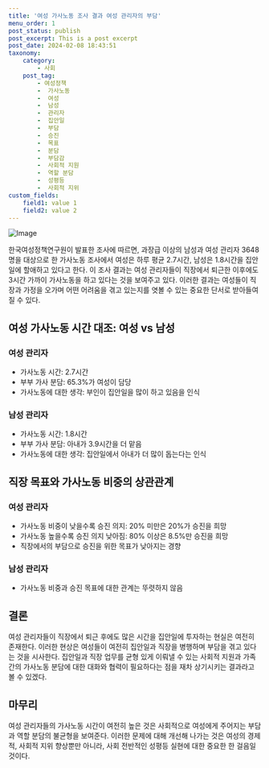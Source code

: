 ```yaml
---
title: '여성 가사노동 조사 결과 여성 관리자의 부담'
menu_order: 1
post_status: publish
post_excerpt: This is a post excerpt
post_date: 2024-02-08 18:43:51
taxonomy:
    category:
        - 사회
    post_tag:
        - 여성정책
        -  가사노동
        -  여성
        -  남성
        -  관리자
        -  집안일
        -  부담
        -  승진
        -  목표
        -  분담
        -  부담감
        -  사회적 지원
        -  역할 분담
        -  성평등
        -  사회적 지위
custom_fields:
    field1: value 1
    field2: value 2
---
```


![Image](https://imgnews.pstatic.net/image/662/2024/02/07/0000037226_001_20240207185401755.jpg?type=w647)

한국여성정책연구원이 발표한 조사에 따르면, 과장급 이상의 남성과 여성 관리자 3648명을 대상으로 한 가사노동 조사에서 여성은 하루 평균 2.7시간, 남성은 1.8시간을 집안일에 할애하고 있다고 한다. 이 조사 결과는 여성 관리자들이 직장에서 퇴근한 이후에도 3시간 가까이 가사노동을 하고 있다는 것을 보여주고 있다. 이러한 결과는 여성들이 직장과 가정을 오가며 어떤 어려움을 겪고 있는지를 엿볼 수 있는 중요한 단서로 받아들여질 수 있다.
## 여성 가사노동 시간 대조: 여성 vs 남성
### 여성 관리자
- 가사노동 시간: 2.7시간
- 부부 가사 분담: 65.3%가 여성이 담당
- 가사노동에 대한 생각: 부인이 집안일을 많이 하고 있음을 인식
### 남성 관리자
- 가사노동 시간: 1.8시간
- 부부 가사 분담: 아내가 3.9시간을 더 맡음
- 가사노동에 대한 생각: 집안일에서 아내가 더 많이 돕는다는 인식
## 직장 목표와 가사노동 비중의 상관관계
### 여성 관리자
- 가사노동 비중이 낮을수록 승진 의지: 20% 미만은 20%가 승진을 희망
- 가사노동 높을수록 승진 의지 낮아짐: 80% 이상은 8.5%만 승진을 희망
- 직장에서의 부담으로 승진을 위한 목표가 낮아지는 경향
### 남성 관리자
- 가사노동 비중과 승진 목표에 대한 관계는 뚜렷하지 않음
## 결론
여성 관리자들이 직장에서 퇴근 후에도 많은 시간을 집안일에 투자하는 현실은 여전히 존재한다. 이러한 현상은 여성들이 여전히 집안일과 직장을 병행하며 부담을 겪고 있다는 것을 시사한다. 집안일과 직장 업무를 균형 있게 이뤄낼 수 있는 사회적 지원과 가족 간의 가사노동 분담에 대한 대화와 협력이 필요하다는 점을 재차 상기시키는 결과라고 볼 수 있겠다.
## 마무리
여성 관리자들의 가사노동 시간이 여전히 높은 것은 사회적으로 여성에게 주어지는 부담과 역할 분담의 불균형을 보여준다. 이러한 문제에 대해 개선해 나가는 것은 여성의 경제적, 사회적 지위 향상뿐만 아니라, 사회 전반적인 성평등 실현에 대한 중요한 한 걸음일 것이다.
